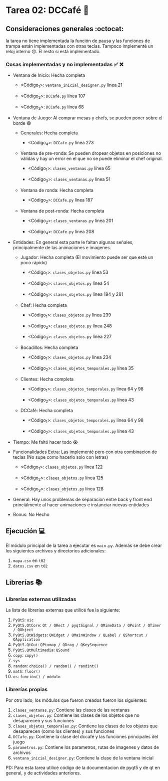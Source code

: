 # Tarea 02: DCCafé :school_satchel:

## Consideraciones generales :octocat:

la tarea no tiene implementada la función de pausa y las funciones de trampa están implementadas con otras teclas. Tampoco implementé un reloj interno :disappointed:. El resto si está implementado.

### Cosas implementadas y no implementadas :white_check_mark: :x:

* Ventana de Inicio: Hecha completa

    * <Código<sub>1</sub>>: ```ventana_inicial_designer.py``` línea 21

    * <Código<sub>2</sub>>: ```DCCafe.py``` línea 107

    * <Código<sub>3</sub>>: ```DCCafe.py``` línea 68

* Ventana de Juego: Al comprar mesas y chefs, se pueden poner sobre el borde :sweat_smile:

    * Generales: Hecha completa

        * <Código<sub>4</sub>>: ```DCCafe.py``` línea 273

    * Ventana de pre-ronda: Se pueden dropear objetos en posiciones no válidas y hay un error en el que no se puede eliminar el chef original.

        * <Código<sub>1</sub>>: ```clases_ventanas.py``` línea 65

        * <Código<sub>3</sub>>: ```clases_ventanas.py``` línea 51

    * Ventana de ronda: Hecha completa

        * <Código<sub>2</sub>>: ```DCCafe.py``` línea 187

    * Ventana de post-ronda: Hecha completa

        * <Código<sub>2</sub>>: ```clases_ventanas.py``` línea 201

        * <Código<sub>4</sub>>: ```DCCafe.py``` línea 208


* Entidades: En general esta parte le faltan algunas señales, principalmente de las animaciones e imagenes.

    * Jugador: Hecha completa (El movimiento puede ser que esté un poco rápido)

        * <Código<sub>1</sub>>: ```clases_objetos.py``` línea 53

        * <Código<sub>2</sub>>: ```clases_objetos.py``` línea 54

        * <Código<sub>3</sub>>: ```clases_objetos.py``` línea 194 y 281

    * Chef: Hecha completa

        * <Código<sub>1</sub>>: ```clases_objetos.py``` línea 239

        * <Código<sub>2</sub>>: ```clases_objetos.py``` línea 248

        * <Código<sub>3</sub>>: ```clases_objetos.py``` línea 227

    * Bocadillos: Hecha completa

        * <Código<sub>1</sub>>: ```clases_objetos.py``` línea 234

        * <Código<sub>2</sub>>: ```clases_objetos_temporales.py``` línea 35

    * Clientes: Hecha completa

        * <Código<sub>1</sub>>: ```clases_objetos_temporales.py``` línea 64 y 98

        * <Código<sub>2</sub>>: ```clases_objetos_temporales.py``` línea 43

    * DCCafé: Hecha completa

        * <Código<sub>1</sub>>: ```clases_objetos_temporales.py``` línea 64 y 98

        * <Código<sub>2</sub>>: ```clases_objetos_temporales.py``` línea 43

* Tiempo: Me faltó hacer todo :sob:

* Funcionalidades Extra: Las implementé pero con otra combinacion de teclas (No supe como hacerlo solo con letras)

    * <Código<sub>1</sub>>: ```clases_objetos.py``` línea 122

    * <Código<sub>2</sub>>: ```clases_objetos.py``` línea 125

    * <Código<sub>3</sub>>: ```clases_objetos.py``` línea 128

* General: Hay unos problemas de separacion entre back y front end princiálmente al hacer animaciones e instanciar nuevas entidades

* Bonus: No Hecho

## Ejecución :computer:
El módulo principal de la tarea a ejecutar es  ```main.py```. Además se debe crear los siguientes archivos y directorios adicionales:
1. ```mapa.csv``` en ```t02```
2. ```datos.csv``` en ```t02```

## Librerías :books:
### Librerías externas utilizadas
La lista de librerías externas que utilicé fue la siguiente:

1. ```PyQt5```: ```uic```
2. ```PyQt5.QtCore```: ```Qt / QRect / pyqtSignal / QMimeData / QPoint / QTimer / QObject```
3. ```PyQt5.QtWidgets```: ```QWidget / QMainWindow / QLabel / QShortcut / QApplication```
4. ```PyQt5.QtGui```: ```QPixmap / QDrag / QKeySequence```
5. ```PyQt5.QtMultimedia```: ```QSound```
6. ```copy```: ```copy()```
7. ```sys```
8. ```random```: ```choice() / random() / randint()```
9. ```math```: ```floor()```
10. ```os```: ```función() / módulo```

### Librerías propias
Por otro lado, los módulos que fueron creados fueron los siguientes:

1. ```clases_ventanas.py```: Contiene las clases de las ventanas
2. ```clases_objetos.py```: Contiene las clases de los objetos que no desaparecen y sus funciones
3. ```clases_objetos_temporales.py```: Contiene las clases de los objetos que desaparecen (como los clientes) y sus funciones
4. ```DCCafe.py```: Contiene la clase del dccafé y las funciones principales del juego
5. ```parametros.py```: Contiene los parametros, rutas de imagenes y datos de archivos
6. ```ventana_inicial_designer.py```: Contiene la clase de la ventana inicial

PD: Para esta tarea utilicé código de la documentacion de pyqt5 y de qt en general, y de actividades anteriores.